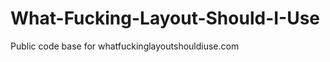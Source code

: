 What-Fucking-Layout-Should-I-Use
================================

Public code base for whatfuckinglayoutshouldiuse.com